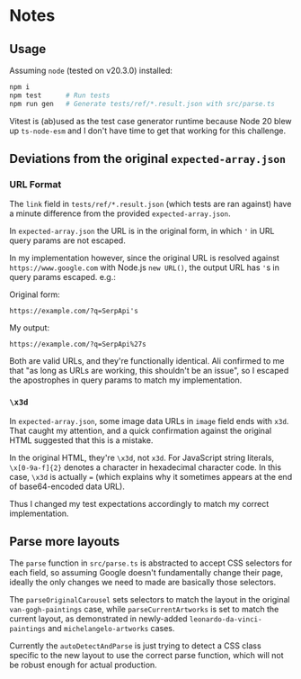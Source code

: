 # Notes

## Usage

Assuming `node` (tested on v20.3.0) installed:

```sh
npm i
npm test      # Run tests
npm run gen   # Generate tests/ref/*.result.json with src/parse.ts
```

Vitest is (ab)used as the test case generator runtime because Node 20 blew up `ts-node-esm` and I don't have time to get that working for this challenge.

## Deviations from the original `expected-array.json`

### URL Format

The `link` field in `tests/ref/*.result.json` (which tests are ran against) have a minute difference from the provided `expected-array.json`.

In `expected-array.json` the URL is in the original form, in which `'` in URL query params are not escaped.

In my implementation however, since the original URL is resolved against `https://www.google.com` with Node.js `new URL()`, the output URL has `'`s in query params escaped. e.g.:

Original form:

```
https://example.com/?q=SerpApi's
```

My output:

```
https://example.com/?q=SerpApi%27s
```

Both are valid URLs, and they're functionally identical. Ali confirmed to me that "as long as URLs are working, this shouldn't be an issue", so I escaped the apostrophes in query params to match my implementation.

### `\x3d`

In `expected-array.json`, some image data URLs in `image` field ends with `x3d`. That caught my attention, and a quick confirmation against the original HTML suggested that this is a mistake.

In the original HTML, they're `\x3d`, not `x3d`. For JavaScript string literals, `\x[0-9a-f]{2}` denotes a character in hexadecimal character code. In this case, `\x3d` is actually `=` (which explains why it sometimes appears at the end of base64-encoded data URL).

Thus I changed my test expectations accordingly to match my correct implementation.

## Parse more layouts

The `parse` function in `src/parse.ts` is abstracted to accept CSS selectors for each field, so assuming Google doesn't fundamentally change their page, ideally the only changes we need to made are basically those selectors.

The `parseOriginalCarousel` sets selectors to match the layout in the original `van-gogh-paintings` case, while `parseCurrentArtworks` is set to match the current layout, as demonstrated in newly-added `leonardo-da-vinci-paintings` and `michelangelo-artworks` cases.

Currently the `autoDetectAndParse` is just trying to detect a CSS class specific to the new layout to use the correct parse function, which will not be robust enough for actual production.
